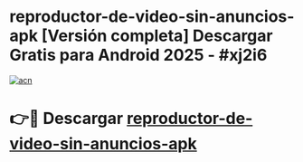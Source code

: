 # reproductor-de-video-sin-anuncios-apk  [Versión completa] Descargar Gratis para Android 2025 - #xj2i6

[![acn](https://github.com/user-attachments/assets/0f9c940e-d8b0-45ae-aac7-cd30a18b3e1c)](https://apps.freeplayer.one?title=reproductor-de-video-sin-anuncios-apk&ref=9F)

# 👉🔴 Descargar [reproductor-de-video-sin-anuncios-apk](https://apps.freeplayer.one?title=reproductor-de-video-sin-anuncios-apk&ref=9F)